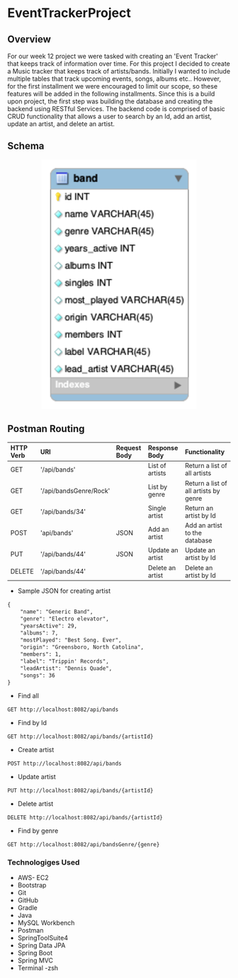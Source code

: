 # EventTrackerProject

## Overview
For our week 12 project we were tasked with creating an 'Event Tracker' that keeps track of information over time. For this project I decided to create a Music tracker that keeps track of artists/bands. Initially I wanted to include multiple tables that track upcoming events, songs, albums etc.. However, for the first installment we were encouraged to limit our scope, so these features will be added in the following installments. Since this is a build upon project, the first step was building the database and creating the backend using RESTful Services. The backend code is comprised of basic CRUD functionality that allows a user to search  by an Id, add an artist, update an artist, and delete an artist.


## Schema
<p align="center"><img src="DB/musictrackerdb.png" width="350"></p>


## Postman Routing
| HTTP Verb | URI                  | Request Body | Response Body    | Functionality                                              |
|:----------|:---------------------|:-------------|:-----------------|:-----------------------------------------------------------|
| GET       | '/api/bands'         |              | List of artists  | Return a list of all artists                               |
| GET       |'/api/bandsGenre/Rock'|              | List by genre    | Return a list of all artists by genre                      |
| GET       | '/api/bands/34'      |              | Single artist    | Return an artist by Id                                     |
| POST      | 'api/bands'          |  JSON        | Add an artist    | Add an artist to the database                              |
| PUT       | '/api/bands/44'      |  JSON        | Update an artist | Update an artist by Id                                     |
| DELETE    | '/api/bands/44'      |              | Delete an artist | Delete an artist by Id                                     |

* Sample JSON for creating artist
```
{
    "name": "Generic Band",
    "genre": "Electro elevator",
    "yearsActive": 29,
    "albums": 7,
    "mostPlayed": "Best Song. Ever",
    "origin": "Greensboro, North Catolina",
    "members": 1,
    "label": "Trippin' Records",
    "leadArtist": "Dennis Quade",
    "songs": 36
}
```

* Find all
```
GET http://localhost:8082/api/bands
```
* Find by Id
```
GET http://localhost:8082/api/bands/{artistId}
```
* Create artist
```
POST http://localhost:8082/api/bands
```
* Update artist
```
PUT http://localhost:8082/api/bands/{artistId}
```
* Delete artist
```
DELETE http://localhost:8082/api/bands/{artistId}
```
* Find by genre
```
GET http://localhost:8082/api/bandsGenre/{genre}
```
### Technologiges Used
* AWS- EC2
* Bootstrap
* Git
* GitHub
* Gradle
* Java
* MySQL Workbench
* Postman
* SpringToolSuite4
* Spring Data JPA
* Spring Boot
* Spring MVC
* Terminal -zsh

